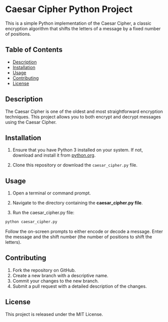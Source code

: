 # Caesar Cipher Python Project

This is a simple Python implementation of the Caesar Cipher, a classic encryption algorithm that shifts the letters of a message by a fixed number of positions.

## Table of Contents
- [Description](#description)
- [Installation](#installation)
- [Usage](#usage)
- [Contributing](#contributing)
- [License](#license)

## Description

The Caesar Cipher is one of the oldest and most straightforward encryption techniques. This project allows you to both encrypt and decrypt messages using the Caesar Cipher.

## Installation

1. Ensure that you have Python 3 installed on your system. If not, download and install it from [python.org](https://www.python.org/downloads/).

2. Clone this repository or download the `caesar_cipher.py` file.

## Usage
1. Open a terminal or command prompt.

2. Navigate to the directory containing the **caesar_cipher.py file**.

3. Run the caesar_cipher.py file:

```bash
python caesar_cipher.py
```
Follow the on-screen prompts to either encode or decode a message. Enter the message and the shift number (the number of positions to shift the letters).

## Contributing

1. Fork the repository on GitHub.
2. Create a new branch with a descriptive name.
3. Commit your changes to the new branch.
4. Submit a pull request with a detailed description of the changes.

## License
This project is released under the MIT License.